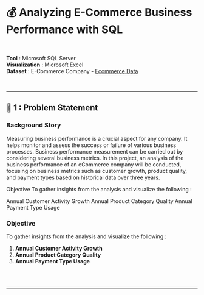# 💰 **Analyzing E-Commerce Business Performance with SQL**
<br>

**Tool** : Microsoft SQL Server <br> 
**Visualization** : Microsoft Excel <br>
**Dataset** : E-Commerce Company - [Ecommerce Data]()
<br>

<br>

---

## 📂 **1 : Problem Statement**

### **Background Story**
Measuring business performance is a crucial aspect for any company. It helps monitor and assess the success or failure of various business processes. Business performance measurement can be carried out by considering several business metrics. In this project, an analysis of the business performance of an eCommerce company will be conducted, focusing on business metrics such as customer growth, product quality, and payment types based on historical data over three years.

Objective
To gather insights from the analysis and visualize the following :

Annual Customer Activity Growth
Annual Product Category Quality
Annual Payment Type Usage


### **Objective**
To gather insights from the analysis and visualize the following :
1. **Annual Customer Activity Growth**
2. **Annual Product Category Quality**
3. **Annual Payment Type Usage**
<br>
<br>

---

